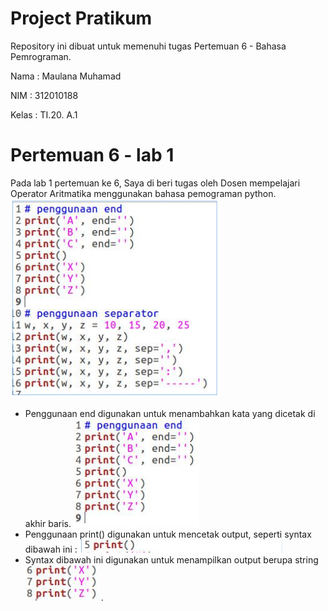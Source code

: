 # Project Pratikum
Repository ini dibuat untuk memenuhi tugas Pertemuan 6 - Bahasa Pemrograman.

Nama    : Maulana Muhamad

NIM     : 312010188

Kelas   : TI.20. A.1

# Pertemuan 6 - lab 1
Pada lab 1 pertemuan ke 6, Saya di beri tugas oleh Dosen  mempelajari Operator Aritmatika menggunakan bahasa pemograman python. 
![Picture](pict/gambar.PNG)
 * Penggunaan end digunakan untuk menambahkan kata yang dicetak di akhir baris.
![Picture](pict/gambar1.PNG)
 * Penggunaan print() digunakan untuk mencetak output, seperti syntax dibawah ini :
![Picture](pict/gambar2.PNG)
 * Syntax dibawah ini digunakan untuk menampilkan output berupa string
 ![Picture](pict/gambar3.PNG)
 .